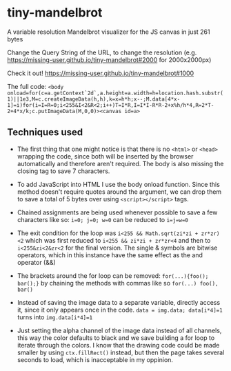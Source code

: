 # tiny-mandelbrot

A variable resolution Mandelbrot visualizer for the JS canvas in just 261 bytes

Change the Query String of the URL, to change the resolution (e.g. https://missing-user.github.io/tiny-mandelbrot#2000 for 2000x2000px)

Check it out! https://missing-user.github.io/tiny-mandelbrot#1000

The full code:
``<body onload=for(c=a.getContext`2d`,a.height=a.width=h=location.hash.substr(1)||1e3,M=c.createImageData(h,h),k=x=h*h;x--;M.data[4*x-1]=i)for(i=I=R=0;i<255&I<2&R<2;i++)T=I*R,I=I*I-R*R-2+x%h/h*4,R=2*T-2+4*x/k;c.putImageData(M,0,0)><canvas id=a>``

## Techniques used
- The first thing that one might notice is that there is no ``<html>`` or ``<head>`` wrapping the code, since both will be inserted by the browser automatically and therefore aren't required. The body is also missing the closing tag to save 7 characters.

- To add JavaScript into HTML I use the body onload function. Since this method doesn't require quotes around the argument, we can drop them to save a total of 5 bytes over using ``<script></script>`` tags.

- Chained assignments are being used whenever possible to save a few characters like so:
``i=0; j=0; w=0`` can be reduced to ``i=j=w=0``

- The exit condition for the loop was ``i<255 && Math.sqrt(zi*zi + zr*zr)<2`` which was first reduced to ``i<255 && zi*zi + zr*zr<4`` and then to ``i<255&zi<2&zr<2`` for the final version. The single & symbols are bitwise operators, which in this instance have the same effect as the and operator (&&)

- The brackets around the for loop can be removed:
``for(...){foo(); bar();}`` by chaining the methods with commas like so ``for(...) foo(), bar()``

- Instead of saving the image data to a separate variable, directly access it, since it only appears once in the code.
``data = img.data; data[i*4]=1`` turns into ``img.data[i*4]=1``

- Just setting the alpha channel of the image data instead of all channels, this way the color defaults to black and we save building a for loop to iterate through the colors. I know that the drawing code could be made smaller by using ``ctx.fillRect()`` instead, but then the page takes several seconds to load, which is inacceptable in my oppinion.

